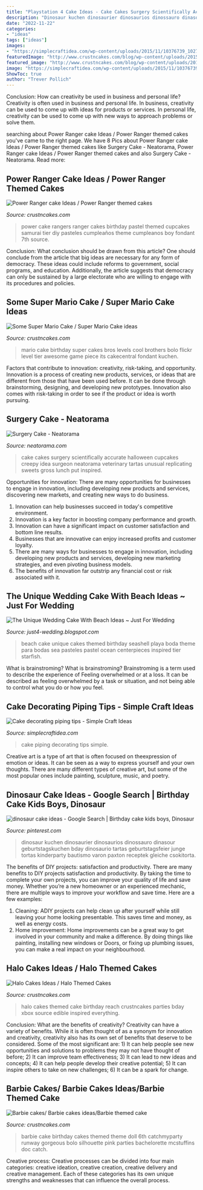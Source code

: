 ```yaml
---
title: "Playstation 4 Cake Ideas - Cake Cakes Surgery Scientifically Accurate Halloween Cupcakes Creepy Idea Surgeon Neatorama Veterinary Tartas Unusual Replicating Sweets Gross Lunch Put Inspired"
description: "Dinosaur kuchen dinosaurier dinosaurios dinossauro dinasour geburtstagskuchen bday dinosaurio tartas geburtstagsfeier junge tortas kinderparty bautismo varon paxton receptek gleiche csokitorta"
date: "2022-11-22"
categories:
- "ideas"
tags: ["ideas"]
images:
- "https://simplecraftidea.com/wp-content/uploads/2015/11/10376739_1027420757315605_4220319144658017421_n10.jpg"
featuredImage: "http://www.crustncakes.com/blog/wp-content/uploads/2015/05/0f42b745ff9bd16aed0b9e6eb8d14ff2.jpg"
featured_image: "http://www.crustncakes.com/blog/wp-content/uploads/2015/11/eb787aa3cf435a70b9cef12e2d1f0082.jpg"
image: "https://simplecraftidea.com/wp-content/uploads/2015/11/10376739_1027420757315605_4220319144658017421_n10.jpg"
ShowToc: true
author: "Trever Pollich"
---
```



Conclusion: How can creativity be used in business and personal life?
Creativity is often used in business and personal life. In business, creativity can be used to come up with ideas for products or services. In personal life, creativity can be used to come up with new ways to approach problems or solve them.

	

		
searching about Power Ranger cake Ideas / Power Ranger themed cakes you've came to the right page. We have 8 Pics about Power Ranger cake Ideas / Power Ranger themed cakes like Surgery Cake - Neatorama, Power Ranger cake Ideas / Power Ranger themed cakes and also Surgery Cake - Neatorama. Read more:
		
    
## Power Ranger Cake Ideas / Power Ranger Themed Cakes

<img loading=lazy src="http://www.crustncakes.com/blog/wp-content/uploads/2015/11/eb787aa3cf435a70b9cef12e2d1f0082.jpg" onerror="this.onerror=null;this.src='https://tse3.mm.bing.net/th?id=OIP.xqnaCxzY0ByxVBcsLo2xzgHaJ4&amp;pid=15.1';" alt="Power Ranger cake Ideas / Power Ranger themed cakes">

_Source: crustncakes.com_

>power cake rangers ranger cakes birthday pastel themed cupcakes samurai tier diy pasteles cumpleaños theme cumpleanos boy fondant 7th source. 

	

Conclusion: What conclusion should be drawn from this article?
One should conclude from the article that big ideas are necessary for any form of democracy. These ideas could include reforms to government, social programs, and education. Additionally, the article suggests that democracy can only be sustained by a large electorate who are willing to engage with its procedures and policies.

    
## Some Super Mario Cake / Super Mario Cake Ideas

<img loading=lazy src="http://www.crustncakes.com/blog/wp-content/uploads/2015/05/0f42b745ff9bd16aed0b9e6eb8d14ff2.jpg" onerror="this.onerror=null;this.src='https://tse1.mm.bing.net/th?id=OIP.UCIjdG-8AxYGrsVGcczhbAAAAA&amp;pid=15.1';" alt="Some Super Mario Cake / Super Mario Cake ideas">

_Source: crustncakes.com_

>mario cake birthday super cakes bros levels cool brothers bolo flickr level tier awesome game piece its cakecentral fondant kuchen. 

	

Factors that contribute to innovation: creativity, risk-taking, and opportunity.
Innovation is a process of creating new products, services, or ideas that are different from those that have been used before. It can be done through brainstorming, designing, and developing new prototypes. Innovation also comes with risk-taking in order to see if the product or idea is worth pursuing.

    
## Surgery Cake - Neatorama

<img loading=lazy src="https://static.neatorama.com/images/2013-05/surgery-cake.jpg" onerror="this.onerror=null;this.src='https://tse2.mm.bing.net/th?id=OIP.u8ioQuBTxvAx6yhIvlQuQwHaFl&amp;pid=15.1';" alt="Surgery Cake - Neatorama">

_Source: neatorama.com_

>cake cakes surgery scientifically accurate halloween cupcakes creepy idea surgeon neatorama veterinary tartas unusual replicating sweets gross lunch put inspired. 

	

Opportunities for innovation: There are many opportunities for businesses to engage in innovation, including developing new products and services, discovering new markets, and creating new ways to do business.
1. Innovation can help businesses succeed in today's competitive environment.
2. Innovation is a key factor in boosting company performance and growth.
3. Innovation can have a significant impact on customer satisfaction and bottom line results.
4. Businesses that are innovative can enjoy increased profits and customer loyalty.
5. There are many ways for businesses to engage in innovation, including developing new products and services, developing new marketing strategies, and even pivoting business models.
6. The benefits of innovation far outstrip any financial cost or risk associated with it.

    
## The Unique Wedding Cake With Beach Ideas ~ Just For Wedding

<img loading=lazy src="http://2.bp.blogspot.com/-Ugy-odZGD30/TcbOLd1k91I/AAAAAAAAAXs/5B5EXgh9Vi8/s1600/unique-tropical-beach-wedding-cake3.jpg" onerror="this.onerror=null;this.src='https://tse1.mm.bing.net/th?id=OIP.NPqqqk_H9IGX7A_oWKxIHQHaKW&amp;pid=15.1';" alt="The Unique Wedding Cake With Beach Ideas ~ Just For Wedding">

_Source: just4-wedding.blogspot.com_

>beach cake unique cakes themed birthday seashell playa boda theme para bodas sea pasteles pastel ocean centerpieces inspired tier starfish. 

	

What is brainstroming?
What is brainstroming? Brainstroming is a term used to describe the experience of Feeling overwhelmed or at a loss. It can be described as feeling overwhelmed by a task or situation, and not being able to control what you do or how you feel.

    
## Cake Decorating Piping Tips - Simple Craft Ideas

<img loading=lazy src="https://simplecraftidea.com/wp-content/uploads/2015/11/10376739_1027420757315605_4220319144658017421_n10.jpg" onerror="this.onerror=null;this.src='https://tse2.mm.bing.net/th?id=OIP.xl8TWJeayYSc9a1ahxlrhgHaKu&amp;pid=15.1';" alt="Cake decorating piping tips - Simple Craft Ideas">

_Source: simplecraftidea.com_

>cake piping decorating tips simple. 

	

Creative art is a type of art that is often focused on theexpression of emotion or ideas. It can be seen as a way to express yourself and your own thoughts. There are many different types of creative art, but some of the most popular ones include painting, sculpture, music, and poetry.

    
## Dinosaur Cake Ideas - Google Search | Birthday Cake Kids Boys, Dinosaur

<img loading=lazy src="https://i.pinimg.com/736x/45/df/14/45df149e7af34e704c8071b5bfd0218d.jpg" onerror="this.onerror=null;this.src='https://tse1.mm.bing.net/th?id=OIP.P3SG0Nlg7NtYofFgYLSsEgHaJ3&amp;pid=15.1';" alt="dinosaur cake ideas - Google Search | Birthday cake kids boys, Dinosaur">

_Source: pinterest.com_

>dinosaur kuchen dinosaurier dinosaurios dinossauro dinasour geburtstagskuchen bday dinosaurio tartas geburtstagsfeier junge tortas kinderparty bautismo varon paxton receptek gleiche csokitorta. 

	

The benefits of DIY projects: satisfaction and productivity.
There are many benefits to DIY projects satisfaction and productivity. By taking the time to complete your own projects, you can improve your quality of life and save money. Whether you’re a new homeowner or an experienced mechanic, there are multiple ways to improve your workflow and save time. Here are a few examples: 
1. Cleaning: ADIY projects can help clean up after yourself while still leaving your home looking presentable. This saves time and money, as well as energy costs. 
2. Home improvement: Home improvements can be a great way to get involved in your community and make a difference. By doing things like painting, installing new windows or Doors, or fixing up plumbing issues, you can make a real impact on your neighbourhood. 

    
## Halo Cakes Ideas / Halo Themed Cakes

<img loading=lazy src="http://www.crustncakes.com/blog/wp-content/uploads/2015/10/e8978119ca66e91635095da7aee4a236.jpg" onerror="this.onerror=null;this.src='https://tse2.mm.bing.net/th?id=OIP.vRp5n-jV6lJqV9NX3kTDVwHaJ4&amp;pid=15.1';" alt="Halo Cakes Ideas / Halo Themed Cakes">

_Source: crustncakes.com_

>halo cakes themed cake birthday reach crustncakes parties bday xbox source edible inspired everything. 

	

Conclusion: What are the benefits of creativity?
Creativity can have a variety of benefits. While it is often thought of as a synonym for innovation and creativity, creativity also has its own set of benefits that deserve to be considered. Some of the most significant are: 1) It can help people see new opportunities and solutions to problems they may not have thought of before; 2) It can improve team effectiveness; 3) It can lead to new ideas and concepts; 4) It can help people develop their creative potential; 5) It can inspire others to take on new challenges; 6) It can be a spark for change.

    
## Barbie Cakes/ Barbie Cakes Ideas/Barbie Themed Cake

<img loading=lazy src="http://www.crustncakes.com/blog/wp-content/uploads/2015/05/72f416b522396b1990cbb17443531b09.jpg" onerror="this.onerror=null;this.src='https://tse3.mm.bing.net/th?id=OIP._q9PigzqB53vQbumRYRr3QHaKv&amp;pid=15.1';" alt="Barbie cakes/ Barbie cakes ideas/Barbie themed cake">

_Source: crustncakes.com_

>barbie cake birthday cakes themed theme doll 6th catchmyparty runway gorgeous bolo silhouette pink parties bachelorette mcstuffins doc catch. 

	

Creative process:
Creative processes can be divided into four main categories: creative ideation, creative creation, creative delivery and creative management. Each of these categories has its own unique strengths and weaknesses that can influence the overall process.

